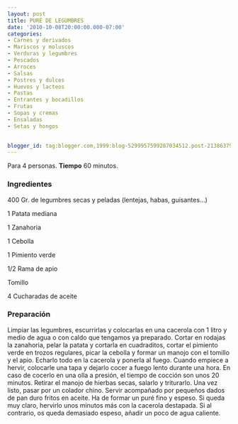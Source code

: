 ```yaml
---
layout: post
title: PURÉ DE LEGUMBRES
date: '2010-10-08T20:00:00.000-07:00'
categories:
- Carnes y derivados
- Mariscos y moluscos
- Verduras y legumbres
- Pescados
- Arroces
- Salsas
- Postres y dulces
- Huevos y lacteos
- Pastas
- Entrantes y bocadillos
- Frutas
- Sopas y cremas
- Ensaladas
- Setas y hongos
 

blogger_id: tag:blogger.com,1999:blog-5299957599287034512.post-2138637951002671622
---
```


Para 4 personas.
<b>Tiempo</b> 60 minutos.

<h3>Ingredientes</h3>

400 Gr. de legumbres secas y peladas (lentejas, habas, guisantes...)

1 Patata mediana

1 Zanahoria

1 Cebolla

1 Pimiento verde

1/2 Rama de apio

Tomillo

4 Cucharadas de aceite

<h3>Preparación</h3>

Limpiar las legumbres, escurrirlas y colocarlas en una cacerola con 1 litro y medio de agua o con caldo que tengamos ya preparado. Cortar en rodajas la zanahoria, pelar la patata y cortarla en cuadraditos, cortar el pimiento verde en trozos regulares, picar la cebolla y formar un manojo con el tomillo y el apio. Echarlo todo en la cacerola y ponerla al fuego. Cuando empiece a hervir, colocarle una tapa y dejarlo cocer a fuego lento durante una hora. En caso de cocerlo en una olla a presión, el tiempo de cocción son unos 20 minutos. Retirar el manojo de hierbas secas, salarlo y triturarlo. Una vez listo, pasar por un colador chino. Servir acompañado por pequeños dados de pan duro fritos en aceite. Ha de formar un puré fino y espeso. Si queda muy claro, hervirlo unos minutos más con la cacerola destapada. Si al contrario, os queda demasiado espeso, añadir un poco de agua caliente.


